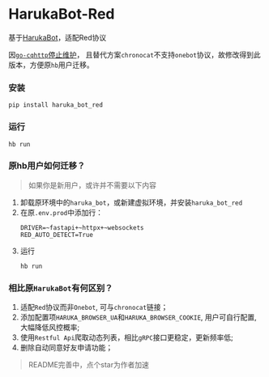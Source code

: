 # HarukaBot-Red
 基于[HarukaBot](https://github.com/SK-415/HarukaBot)，适配Red协议

因[`go-cqhttp`停止维护](https://github.com/Mrs4s/go-cqhttp/issues/2471)，
且替代方案`chronocat`不支持`onebot`协议，故修改得到此版本，方便原`hb`用户迁移。

### 安装
```commandline
pip install haruka_bot_red
```

### 运行
```commandline
hb run
```

### 原hb用户如何迁移？

> 如果你是新用户，或许并不需要以下内容

1. 卸载原环境中的`haruka_bot`，或新建虚拟环境，并安装`haruka_bot_red`
1. 在原`.env.prod`中添加行：
    ```dotenv
    DRIVER=~fastapi+~httpx+~websockets
    RED_AUTO_DETECT=True
    ```
1. 运行
    ```commandline
    hb run
    ```

### 相比原`HarukaBot`有何区别？
1. 适配`Red`协议而非`Onebot`, 可与`chronocat`链接；
2. 添加配置项`HARUKA_BROWSER_UA`和`HARUKA_BROWSER_COOKIE`, 用户可自行配置, 大幅降低风控概率;
3. 使用`Restful Api`爬取动态列表，相比`gRPC`接口更稳定，更新频率低;
4. 删除自动同意好友申请功能；


> README完善中，点个star为作者加速
